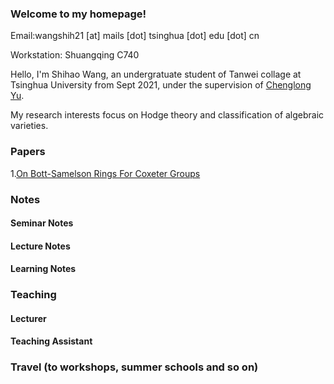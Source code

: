 ### Welcome to my homepage!

Email:wangshih21 [at] mails [dot] tsinghua [dot] edu [dot] cn

Workstation: Shuangqing C740

Hello, I'm Shihao Wang, an undergratuate student of Tanwei collage at Tsinghua University from Sept 2021, under the supervision of [Chenglong Yu](https://chenglongyu.github.io/). 

My research interests focus on Hodge theory and classification of algebraic varieties.

### Papers

1.[On Bott-Samelson Rings For Coxeter Groups](http://arxiv.org/abs/2408.10155)


### Notes
#### Seminar Notes


#### Lecture Notes


#### Learning Notes


### Teaching
#### Lecturer

#### Teaching Assistant
   
   
### Travel (to workshops, summer schools and so on)
